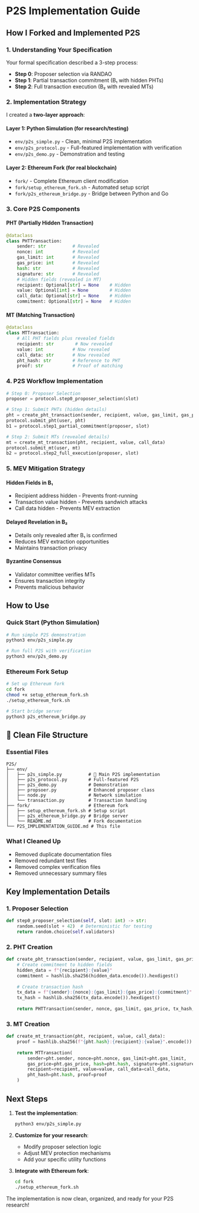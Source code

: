 # P2S Implementation Guide

## How I Forked and Implemented P2S

### 1. **Understanding Your Specification**
Your formal specification described a 3-step process:
- **Step 0**: Proposer selection via RANDAO
- **Step 1**: Partial transaction commitment (B₁ with hidden PHTs)
- **Step 2**: Full transaction execution (B₂ with revealed MTs)

### 2. **Implementation Strategy**
I created a **two-layer approach**:

#### **Layer 1: Python Simulation** (for research/testing)
- `env/p2s_simple.py` - Clean, minimal P2S implementation
- `env/p2s_protocol.py` - Full-featured implementation with verification
- `env/p2s_demo.py` - Demonstration and testing

#### **Layer 2: Ethereum Fork** (for real blockchain)
- `fork/` - Complete Ethereum client modification
- `fork/setup_ethereum_fork.sh` - Automated setup script
- `fork/p2s_ethereum_bridge.py` - Bridge between Python and Go

### 3. **Core P2S Components**

#### **PHT (Partially Hidden Transaction)**
```python
@dataclass
class PHTTransaction:
    sender: str          # Revealed
    nonce: int           # Revealed
    gas_limit: int       # Revealed
    gas_price: int       # Revealed
    hash: str            # Revealed
    signature: str       # Revealed
    # Hidden fields (revealed in MT)
    recipient: Optional[str] = None    # Hidden
    value: Optional[int] = None        # Hidden
    call_data: Optional[str] = None    # Hidden
    commitment: Optional[str] = None   # Hidden
```

#### **MT (Matching Transaction)**
```python
@dataclass
class MTTransaction:
    # All PHT fields plus revealed fields
    recipient: str        # Now revealed
    value: int           # Now revealed
    call_data: str       # Now revealed
    pht_hash: str        # Reference to PHT
    proof: str           # Proof of matching
```

### 4. **P2S Workflow Implementation**

```python
# Step 0: Proposer Selection
proposer = protocol.step0_proposer_selection(slot)

# Step 1: Submit PHTs (hidden details)
pht = create_pht_transaction(sender, recipient, value, gas_limit, gas_price)
protocol.submit_pht(user, pht)
b1 = protocol.step1_partial_commitment(proposer, slot)

# Step 2: Submit MTs (revealed details)
mt = create_mt_transaction(pht, recipient, value, call_data)
protocol.submit_mt(user, mt)
b2 = protocol.step2_full_execution(proposer, slot)
```

### 5. **MEV Mitigation Strategy**

#### **Hidden Fields in B₁**
- Recipient address hidden - Prevents front-running
- Transaction value hidden - Prevents sandwich attacks
- Call data hidden - Prevents MEV extraction

#### **Delayed Revelation in B₂**
- Details only revealed after B₁ is confirmed
- Reduces MEV extraction opportunities
- Maintains transaction privacy

#### **Byzantine Consensus**
- Validator committee verifies MTs
- Ensures transaction integrity
- Prevents malicious behavior

## **How to Use**

### **Quick Start (Python Simulation)**
```bash
# Run simple P2S demonstration
python3 env/p2s_simple.py

# Run full P2S with verification
python3 env/p2s_demo.py
```

### **Ethereum Fork Setup**
```bash
# Set up Ethereum fork
cd fork
chmod +x setup_ethereum_fork.sh
./setup_ethereum_fork.sh

# Start bridge server
python3 p2s_ethereum_bridge.py
```

## 📁 **Clean File Structure**

### **Essential Files**
```
P2S/
├── env/
│   ├── p2s_simple.py          # 🎯 Main P2S implementation
│   ├── p2s_protocol.py        # Full-featured P2S
│   ├── p2s_demo.py            # Demonstration
│   ├── propsoer.py            # Enhanced proposer class
│   ├── node.py                # Network simulation
│   └── transaction.py         # Transaction handling
├── fork/                      # Ethereum fork
│   ├── setup_ethereum_fork.sh # Setup script
│   ├── p2s_ethereum_bridge.py # Bridge server
│   └── README.md              # Fork documentation
└── P2S_IMPLEMENTATION_GUIDE.md # This file
```

### **What I Cleaned Up**
- Removed duplicate documentation files
- Removed redundant test files
- Removed complex verification files
- Removed unnecessary summary files

## **Key Implementation Details**

### **1. Proposer Selection**
```python
def step0_proposer_selection(self, slot: int) -> str:
    random.seed(slot + 42)  # Deterministic for testing
    return random.choice(self.validators)
```

### **2. PHT Creation**
```python
def create_pht_transaction(sender, recipient, value, gas_limit, gas_price):
    # Create commitment to hidden fields
    hidden_data = f"{recipient}:{value}"
    commitment = hashlib.sha256(hidden_data.encode()).hexdigest()
    
    # Create transaction hash
    tx_data = f"{sender}:{nonce}:{gas_limit}:{gas_price}:{commitment}"
    tx_hash = hashlib.sha256(tx_data.encode()).hexdigest()
    
    return PHTTransaction(sender, nonce, gas_limit, gas_price, tx_hash, signature, commitment=commitment)
```

### **3. MT Creation**
```python
def create_mt_transaction(pht, recipient, value, call_data):
    proof = hashlib.sha256(f"{pht.hash}:{recipient}:{value}".encode()).hexdigest()
    
    return MTTransaction(
        sender=pht.sender, nonce=pht.nonce, gas_limit=pht.gas_limit,
        gas_price=pht.gas_price, hash=pht.hash, signature=pht.signature,
        recipient=recipient, value=value, call_data=call_data,
        pht_hash=pht.hash, proof=proof
    )
```

## **Next Steps**

1. **Test the implementation**:
   ```bash
   python3 env/p2s_simple.py
   ```

2. **Customize for your research**:
   - Modify proposer selection logic
   - Adjust MEV protection mechanisms
   - Add your specific utility functions

3. **Integrate with Ethereum fork**:
   ```bash
   cd fork
   ./setup_ethereum_fork.sh
   ```

The implementation is now clean, organized, and ready for your P2S research!
